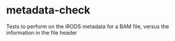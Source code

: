 metadata-check
==============

Tests to perform on the iRODS metadata for a BAM file, versus the information in the file header
